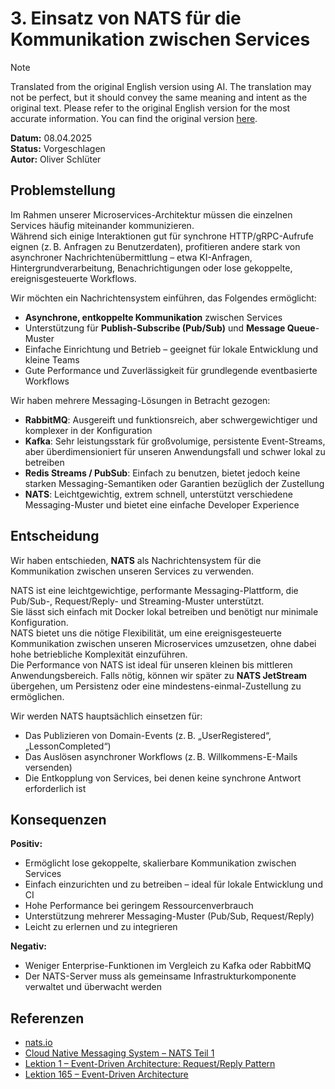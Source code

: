 # 3. Einsatz von NATS für die Kommunikation zwischen Services

> [!NOTE]
> Translated from the original English version using AI.
> The translation may not be perfect, but it should convey the same meaning and intent as the original text.
> Please refer to the original English version for the most accurate information.
> You can find the original version [here](adr-002.md).

**Datum:** 08.04.2025  
**Status:** Vorgeschlagen  
**Autor:** Oliver Schlüter

## Problemstellung

Im Rahmen unserer Microservices-Architektur müssen die einzelnen Services häufig miteinander kommunizieren.  
Während sich einige Interaktionen gut für synchrone HTTP/gRPC-Aufrufe eignen (z. B. Anfragen zu Benutzerdaten), profitieren andere stark von asynchroner Nachrichtenübermittlung – etwa KI-Anfragen, Hintergrundverarbeitung, Benachrichtigungen oder lose gekoppelte, ereignisgesteuerte Workflows.

Wir möchten ein Nachrichtensystem einführen, das Folgendes ermöglicht:
- **Asynchrone, entkoppelte Kommunikation** zwischen Services
- Unterstützung für **Publish-Subscribe (Pub/Sub)** und **Message Queue**-Muster
- Einfache Einrichtung und Betrieb – geeignet für lokale Entwicklung und kleine Teams
- Gute Performance und Zuverlässigkeit für grundlegende eventbasierte Workflows

Wir haben mehrere Messaging-Lösungen in Betracht gezogen:
- **RabbitMQ**: Ausgereift und funktionsreich, aber schwergewichtiger und komplexer in der Konfiguration
- **Kafka**: Sehr leistungsstark für großvolumige, persistente Event-Streams, aber überdimensioniert für unseren Anwendungsfall und schwer lokal zu betreiben
- **Redis Streams / PubSub**: Einfach zu benutzen, bietet jedoch keine starken Messaging-Semantiken oder Garantien bezüglich der Zustellung
- **NATS**: Leichtgewichtig, extrem schnell, unterstützt verschiedene Messaging-Muster und bietet eine einfache Developer Experience

## Entscheidung

Wir haben entschieden, **NATS** als Nachrichtensystem für die Kommunikation zwischen unseren Services zu verwenden.

NATS ist eine leichtgewichtige, performante Messaging-Plattform, die Pub/Sub-, Request/Reply- und Streaming-Muster unterstützt.  
Sie lässt sich einfach mit Docker lokal betreiben und benötigt nur minimale Konfiguration.  
NATS bietet uns die nötige Flexibilität, um eine ereignisgesteuerte Kommunikation zwischen unseren Microservices umzusetzen, ohne dabei hohe betriebliche Komplexität einzuführen.  
Die Performance von NATS ist ideal für unseren kleinen bis mittleren Anwendungsbereich. Falls nötig, können wir später zu **NATS JetStream** übergehen, um Persistenz oder eine mindestens-einmal-Zustellung zu ermöglichen.

Wir werden NATS hauptsächlich einsetzen für:
- Das Publizieren von Domain-Events (z. B. „UserRegistered“, „LessonCompleted“)
- Das Auslösen asynchroner Workflows (z. B. Willkommens-E-Mails versenden)
- Die Entkopplung von Services, bei denen keine synchrone Antwort erforderlich ist

## Konsequenzen

**Positiv:**
- Ermöglicht lose gekoppelte, skalierbare Kommunikation zwischen Services
- Einfach einzurichten und zu betreiben – ideal für lokale Entwicklung und CI
- Hohe Performance bei geringem Ressourcenverbrauch
- Unterstützung mehrerer Messaging-Muster (Pub/Sub, Request/Reply)
- Leicht zu erlernen und zu integrieren

**Negativ:**
- Weniger Enterprise-Funktionen im Vergleich zu Kafka oder RabbitMQ
- Der NATS-Server muss als gemeinsame Infrastrukturkomponente verwaltet und überwacht werden

## Referenzen

- [nats.io](https://nats.io/)
- [Cloud Native Messaging System – NATS Teil 1](https://hemantjain.medium.com/cloud-native-messaging-system-nats-part-1-ea4f25171ee9)
- [Lektion 1 – Event-Driven Architecture: Request/Reply Pattern](https://www.youtube.com/watch?v=3bxAm3XIFmk)
- [Lektion 165 – Event-Driven Architecture](https://www.youtube.com/watch?v=P0aUV4ixvBQ)  